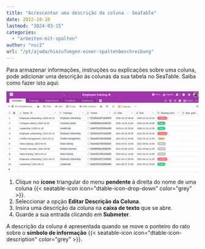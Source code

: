 ```yaml
---
title: "Acrescentar uma descrição da coluna - SeaTable"
date: 2022-10-10
lastmod: "2024-03-15"
categories: 
  - "arbeiten-mit-spalten"
author: "nsc2"
url: "/pt/ajuda/hinzufuegen-einer-spaltenbeschreibung"
---
```


Para armazenar informações, instruções ou explicações sobre uma coluna, pode adicionar uma descrição às colunas da sua tabela no SeaTable. Saiba como fazer isto aqui:

![Acrescentar uma descrição da coluna](images/how-to-add-a-coloumn-description.gif)

1. Clique no **ícone** triangular do menu **pendente** à direita do nome de uma coluna {{< seatable-icon icon="dtable-icon-drop-down" color="grey" >}}.
2. Seleccionar a opção **Editar Descrição da Coluna**.
3. Insira uma descrição da coluna na **caixa de texto** que se abre.
4. Guarde a sua entrada clicando em **Submeter**.

A descrição da coluna é apresentada quando se move o ponteiro do rato sobre o **símbolo de informação** {{< seatable-icon icon="dtable-icon-description" color="grey" >}}.
